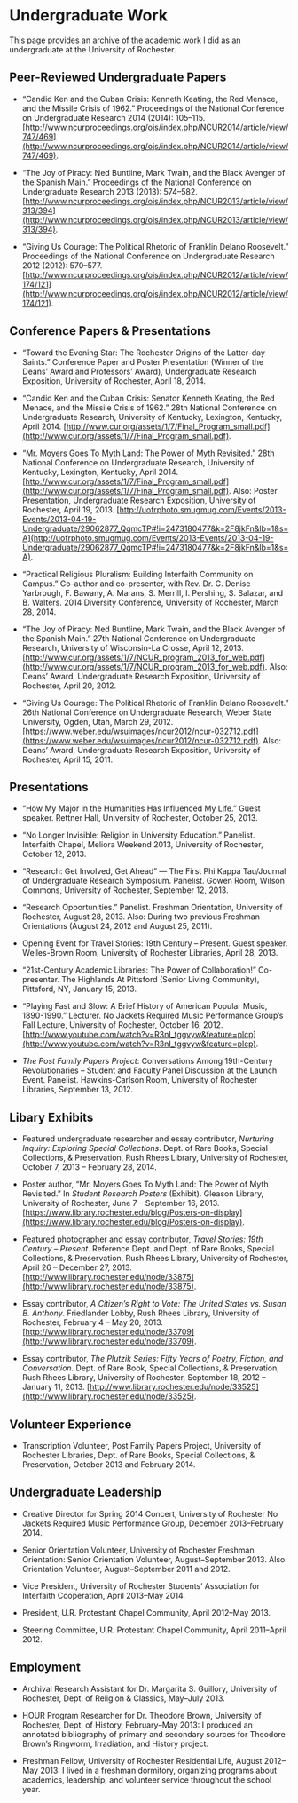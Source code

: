# Undergraduate Work

This page provides an archive of the academic work I did as an undergraduate at the University of Rochester. 

## Peer-Reviewed Undergraduate Papers ##

* “Candid Ken and the Cuban Crisis: Kenneth Keating, the Red Menace, and the Missile Crisis of 1962.” Proceedings of the National Conference on Undergraduate Research 2014 (2014): 105–115. [http://www.ncurproceedings.org/ojs/index.php/NCUR2014/article/view/747/469](http://www.ncurproceedings.org/ojs/index.php/NCUR2014/article/view/747/469). 

*	“The Joy of Piracy: Ned Buntline, Mark Twain, and the Black Avenger of the Spanish Main.” Proceedings of the National Conference on Undergraduate Research 2013 (2013): 574–582. [http://www.ncurproceedings.org/ojs/index.php/NCUR2013/article/view/313/394](http://www.ncurproceedings.org/ojs/index.php/NCUR2013/article/view/313/394).

*	“Giving Us Courage: The Political Rhetoric of Franklin Delano Roosevelt.” Proceedings of the National Conference on Undergraduate Research 2012 (2012): 570–577. [http://www.ncurproceedings.org/ojs/index.php/NCUR2012/article/view/174/121](http://www.ncurproceedings.org/ojs/index.php/NCUR2012/article/view/174/121). 

## Conference Papers & Presentations ##

* “Toward the Evening Star: The Rochester Origins of the Latter-day Saints.” Conference Paper and Poster Presentation (Winner of the Deans’ Award and Professors’ Award), Undergraduate Research Exposition, University of Rochester, April 18, 2014.

*	“Candid Ken and the Cuban Crisis: Senator Kenneth Keating, the Red Menace, and the Missile Crisis of 1962.” 28th National Conference on Undergraduate Research, University of Kentucky, Lexington, Kentucky, April 2014. [http://www.cur.org/assets/1/7/Final_Program_small.pdf](http://www.cur.org/assets/1/7/Final_Program_small.pdf).

*	“Mr. Moyers Goes To Myth Land: The Power of Myth Revisited.” 28th National Conference on Undergraduate Research, University of Kentucky, Lexington, Kentucky, April 2014. [http://www.cur.org/assets/1/7/Final_Program_small.pdf](http://www.cur.org/assets/1/7/Final_Program_small.pdf). Also: Poster Presentation, Undergraduate Research Exposition, University of Rochester, April 19, 2013. [http://uofrphoto.smugmug.com/Events/2013-Events/2013-04-19-Undergraduate/29062877_QqmcTP#!i=2473180477&k=2F8jkFn&lb=1&s=A](http://uofrphoto.smugmug.com/Events/2013-Events/2013-04-19-Undergraduate/29062877_QqmcTP#!i=2473180477&k=2F8jkFn&lb=1&s=A). 

*	“Practical Religious Pluralism: Building Interfaith Community on Campus.” Co-author and co-presenter, with Rev. Dr. C. Denise Yarbrough, F. Bawany, A. Marans, S. Merrill, I. Pershing, S. Salazar, and B. Walters. 2014 Diversity Conference, University of Rochester, March 28, 2014.

*	“The Joy of Piracy: Ned Buntline, Mark Twain, and the Black Avenger of the Spanish Main.” 27th National Conference on Undergraduate Research, University of Wisconsin-La Crosse, April 12, 2013. [http://www.cur.org/assets/1/7/NCUR_program_2013_for_web.pdf](http://www.cur.org/assets/1/7/NCUR_program_2013_for_web.pdf). Also: Deans’ Award, Undergraduate Research Exposition, University of Rochester, April 20, 2012. 

* “Giving Us Courage: The Political Rhetoric of Franklin Delano Roosevelt.” 26th National Conference on Undergraduate Research, Weber State University, Ogden, Utah, March 29, 2012. [https://www.weber.edu/wsuimages/ncur2012/ncur-032712.pdf](https://www.weber.edu/wsuimages/ncur2012/ncur-032712.pdf). Also: Deans’ Award, Undergraduate Research Exposition, University of Rochester, April 15, 2011. 

## Presentations ##
*	“How My Major in the Humanities Has Influenced My Life.” Guest speaker. Rettner Hall, University of Rochester, October 25, 2013.

*	“No Longer Invisible: Religion in University Education.” Panelist. Interfaith Chapel, Meliora Weekend 2013, University of Rochester, October 12, 2013.

*	“Research: Get Involved, Get Ahead” — The First Phi Kappa Tau/Journal of Undergraduate Research Symposium. Panelist. Gowen Room, Wilson Commons, University of Rochester, September 12, 2013. 

*	“Research Opportunities.” Panelist. Freshman Orientation, University of Rochester, August 28, 2013. Also: During two previous Freshman Orientations (August 24, 2012 and August 25, 2011).

*	Opening Event for Travel Stories: 19th Century – Present. Guest speaker. Welles-Brown Room, University of Rochester Libraries, April 28, 2013.

*	“21st-Century Academic Libraries: The Power of Collaboration!” Co-presenter. The Highlands At Pittsford (Senior Living Community), Pittsford, NY, January 15, 2013.

*	“Playing Fast and Slow: A Brief History of American Popular Music, 1890-1990.” Lecturer. No Jackets Required Music Performance Group’s Fall Lecture, University of Rochester, October 16, 2012. [http://www.youtube.com/watch?v=R3nI_tggvyw&feature=plcp](http://www.youtube.com/watch?v=R3nI_tggvyw&feature=plcp).

*	*The Post Family Papers Project*: Conversations Among 19th-Century Revolutionaries – Student and Faculty Panel Discussion at the Launch Event. Panelist. Hawkins-Carlson Room, University of Rochester Libraries, September 13, 2012. 

## Libary Exhibits ##

* Featured undergraduate researcher and essay contributor, *Nurturing Inquiry: Exploring Special Collections*. Dept. of Rare Books, Special Collections, & Preservation, Rush Rhees Library, University of Rochester, October 7, 2013 – February 28, 2014.

*	Poster author, “Mr. Moyers Goes To Myth Land: The Power of Myth Revisited.” In *Student Research Posters* (Exhibit). Gleason Library, University of Rochester, June 7 – September 16, 2013. [https://www.library.rochester.edu/blog/Posters-on-display](https://www.library.rochester.edu/blog/Posters-on-display). 

*	Featured photographer and essay contributor, *Travel Stories: 19th Century – Present*. Reference Dept. and Dept. of Rare Books, Special Collections, & Preservation, Rush Rhees Library, University of Rochester, April 26 – December 27, 2013. [http://www.library.rochester.edu/node/33875](http://www.library.rochester.edu/node/33875). 

*	Essay contributor, *A Citizen’s Right to Vote: The United States vs. Susan B. Anthony*. Friedlander Lobby, Rush Rhees Library, University of Rochester, February 4 – May 20, 2013. [http://www.library.rochester.edu/node/33709](http://www.library.rochester.edu/node/33709).

*	Essay contributor, *The Plutzik Series: Fifty Years of Poetry, Fiction, and Conversation*. Dept. of Rare Book, Special Collections, & Preservation, Rush Rhees Library, University of Rochester, September 18, 2012 – January 11, 2013. [http://www.library.rochester.edu/node/33525](http://www.library.rochester.edu/node/33525).

## Volunteer Experience ##

* Transcription Volunteer, Post Family Papers Project, University of Rochester Libraries, Dept. of Rare Books, Special Collections, & Preservation, October 2013 and February 2014.

## Undergraduate Leadership ##

* Creative Director for Spring 2014 Concert, University of Rochester No Jackets Required Music Performance Group, December 2013–February 2014.

* Senior Orientation Volunteer, University of Rochester Freshman Orientation: Senior Orientation Volunteer, August–September 2013. Also: Orientation Volunteer, August–September 2011 and 2012.

* Vice President, University of Rochester Students’ Association for Interfaith Cooperation, April 2013–May 2014.

* President, U.R. Protestant Chapel Community, April 2012–May 2013.

* Steering Committee, U.R. Protestant Chapel Community, April 2011–April 2012. 

## Employment ##

* Archival Research Assistant for Dr. Margarita S. Guillory, University of Rochester, Dept. of Religion & Classics, May–July 2013.

* HOUR Program Researcher for Dr. Theodore Brown, University of Rochester, Dept. of History, February–May 2013: I produced an annotated bibliography of primary and secondary sources for Theodore Brown’s Ringworm, Irradiation, and History project.

* Freshman Fellow, University of Rochester Residential Life, August 2012–May 2013: I lived in a freshman dormitory, organizing programs about academics, leadership, and volunteer service throughout the school year.
